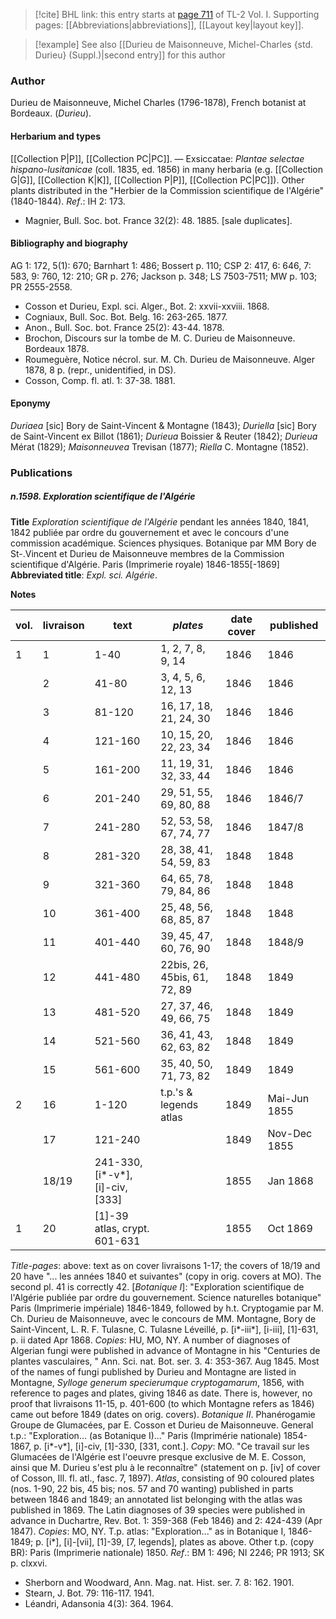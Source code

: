 > [!cite] BHL link: this entry starts at [page 711](https://www.biodiversitylibrary.org/item/103414#page/759/mode/1up) of TL-2 Vol. I.
> Supporting pages: [[Abbreviations|abbreviations]], [[Layout key|layout key]].

> [!example] See also [[Durieu de Maisonneuve, Michel-Charles {std. Durieu} (Suppl.)|second entry]] for this author

### Author

Durieu de Maisonneuve, Michel Charles (1796-1878), French botanist at Bordeaux. (*Durieu*).

#### Herbarium and types

[[Collection P|P]], [[Collection PC|PC]]. — Exsiccatae: *Plantae selectae hispano-lusitanicae* (coll. 1835, ed. 1856) in many herbaria (e.g. [[Collection G|G]], [[Collection K|K]], [[Collection P|P]], [[Collection PC|PC]]). Other plants distributed in the "Herbier de la Commission scientifique de l'Algérie" (1840-1844).
*Ref*.: IH 2: 173.
- Magnier, Bull. Soc. bot. France 32(2): 48. 1885. \[sale duplicates\].

#### Bibliography and biography

AG 1: 172, 5(1): 670; Barnhart 1: 486; Bossert p. 110; CSP 2: 417, 6: 646, 7: 583, 9: 760, 12: 210; GR p. 276; Jackson p. 348; LS 7503-7511; MW p. 103; PR 2555-2558.
- Cosson et Durieu, Expl. sci. Alger., Bot. 2: xxvii-xxviii. 1868.
- Cogniaux, Bull. Soc. Bot. Belg. 16: 263-265. 1877.
- Anon., Bull. Soc. bot. France 25(2): 43-44. 1878.
- Brochon, Discours sur la tombe de M. C. Durieu de Maisonneuve. Bordeaux 1878.
- Roumeguère, Notice nécrol. sur. M. Ch. Durieu de Maisonneuve. Alger 1878, 8 p. (repr., unidentified, in DS).
- Cosson, Comp. fl. atl. 1: 37-38. 1881.

#### Eponymy

*Duriaea* \[sic\] Bory de Saint-Vincent & Montagne (1843); *Duriella* \[sic\] Bory de Saint-Vincent ex Billot (1861); *Durieua* Boissier & Reuter (1842); *Durieua* Mérat (1829); *Maisonneuvea* Trevisan (1877); *Riella* C. Montagne (1852).

### Publications

##### n.1598. Exploration scientifique de l'Algérie

**Title**
*Exploration scientifique de l'Algérie* pendant les années 1840, 1841, 1842 publiée par ordre du gouvernement et avec le concours d'une commission académique. Sciences physiques. Botanique par MM Bory de St-.Vincent et Durieu de Maisonneuve membres de la Commission scientifique d'Algérie. Paris (Imprimerie royale) 1846-1855\[-1869\]
**Abbreviated title**: *Expl. sci. Algérie*.

**Notes**

|vol.	|livraison	|text	|*plates*	|date cover	|published|
|---	|---	|---	|---	|---	|---	|
|1	|1	|1-40	|1, 2, 7, 8, 9, 14	|1846	|1846|
|	|2	|41-80	|3, 4, 5, 6, 12, 13	|1846	|1846|
|	|3	|81-120	|16, 17, 18, 21, 24, 30	|1846	|1846|
|	|4	|121-160	|10, 15, 20, 22, 23, 34	|1846	|1846|
|	|5	|161-200	|11, 19, 31, 32, 33, 44	|1846	|1846|
|	|6	|201-240	|29, 51, 55, 69, 80, 88	|1846	|1846/7|
|	|7	|241-280	|52, 53, 58, 67, 74, 77	|1846	|1847/8|
|	|8	|281-320	|28, 38, 41, 54, 59, 83	|1848	|1848|
|	|9	|321-360	|64, 65, 78, 79, 84, 86	|1848	|1848|
|	|10	|361-400	|25, 48, 56, 68, 85, 87	|1848	|1848|
|	|11	|401-440	|39, 45, 47, 60, 76, 90	|1848	|1848/9|
|	|12	|441-480	|22bis, 26, 45bis, 61, 72, 89	|1848	|1849|
|	|13	|481-520	|27, 37, 46, 49, 66, 75	|1848	|1849|
|	|14	|521-560	|36, 41, 43, 62, 63, 82	|1848	|1849|
|	|15	|561-600	|35, 40, 50, 71, 73, 82	|1849	|1849|
|2	|16	|1-120	|t.p.'s & legends atlas	|1849	|Mai-Jun 1855|
|	|17	|121-240	|	|1849	|Nov-Dec 1855|
|	|18/19	|241-330, \[i\*-v\*\], \[i\]-civ, \[333\]	|	|1855	|Jan 1868|
|1	|20	|\[1\]-39 atlas, crypt. 601-631	|	|1855	|Oct 1869|

*Title-pages*: above: text as on cover livraisons 1-17; the covers of 18/19 and 20 have "... les années 1840 et suivantes" (copy in orig. covers at MO). The second pl. 41 is correctly 42.
\[*Botanique I*\]: "Exploration scientifique de l'Algérie publiée par ordre du gouvernement. Science naturelles botanique" Paris (Imprimerie impériale) 1846-1849, followed by h.t. Cryptogamie par M. Ch. Durieu de Maisonneuve, avec le concours de MM. Montagne, Bory de Saint-Vincent, L. R. F. Tulasne, C. Tulasne Léveillé, p. \[i\*-iii\*\], \[i-iii\], \[1\]-631, p. ii dated Apr 1868. *Copies*: HU, MO, NY.
A number of diagnoses of Algerian fungi were published in advance of Montagne in his "Centuries de plantes vasculaires, " Ann. Sci. nat. Bot. ser. 3. 4: 353-367. Aug 1845. Most of the names of fungi published by Durieu and Montagne are listed in Montagne, *Sylloge generum specierumque cryptogamarum*, 1856, with reference to pages and plates, giving 1846 as date. There is, however, no proof that livraisons 11-15, p. 401-600 (to which Montagne refers as 1846) came out before 1849 (dates on orig. covers).
*Botanique II*. Phanérogamie Groupe de Glumacées, par E. Cosson et Durieu de Maisonneuve. General t.p.: "Exploration... (as Botanique I)..." Paris (Imprimérie nationale) 1854-1867, p. \[i\*-v\*\], \[i\]-civ, \[1\]-330, \[331, cont.\]. *Copy*: MO. "Ce travail sur les Glumacées de l'Algérie est l'oeuvre presque exclusive de M. E. Cosson, ainsi que M. Durieu s'est plu à le reconnaître" (statement on p. \[iv\] of cover of Cosson, Ill. fl. atl., fasc. 7, 1897).
*Atlas*, consisting of 90 coloured plates (nos. 1-90, 22 bis, 45 bis; nos. 57 and 70 wanting) published in parts between 1846 and 1849; an annotated list belonging with the atlas was published in 1869. The Latin diagnoses of 39 species were published in advance in Duchartre, Rev. Bot. 1: 359-368 (Feb 1846) and 2: 424-439 (Apr 1847). *Copies*: MO, NY.
T.p. atlas: "Exploration..." as in Botanique I, 1846-1849; p. \[i\*\], \[i\]-\[vii\], \[1\]-39, \[7, legends\], plates as above. Other t.p. (copy BR): Paris (Imprimerie nationale) 1850.
*Ref*.: BM 1: 496; NI 2246; PR 1913; SK p. clxxvi.
- Sherborn and Woodward, Ann. Mag. nat. Hist. ser. 7. 8: 162. 1901.
- Stearn, J. Bot. 79: 116-117. 1941.
- Léandri, Adansonia 4(3): 364. 1964.

